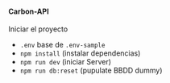 #### Carbon-API

Iniciar el proyecto

- `.env` base de `.env-sample`
- `npm install` (instalar dependencias)
- `npm run dev` (iniciar Server)
- `npm run db:reset` (pupulate BBDD dummy)


<!-- 
https://ezmap.co/

- autenticación: JWT

 -->